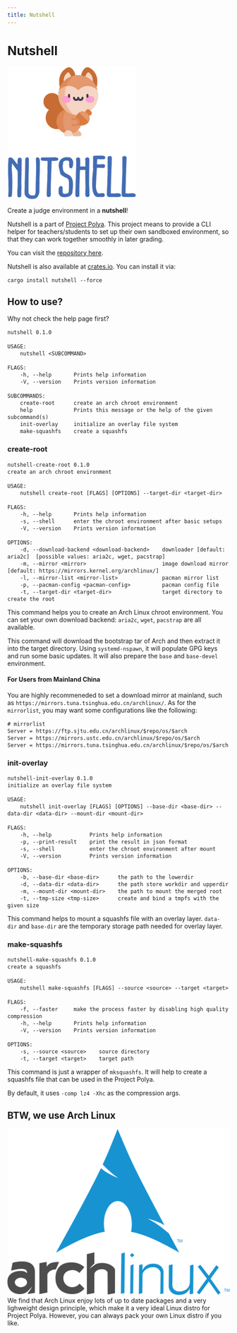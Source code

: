 ```yaml
---
title: Nutshell
---
```

# Nutshell

![nutshell](https://raw.githubusercontent.com/project-polya/nutshell/master/logo.png)

Create a judge environment in a **nutshell**! 

Nutshell is a part of [Project Polya](https://github.com/project-polya). This project means to provide a
CLI helper for teachers/students to set up their own sandboxed environment, so that they can work together
smoothly in later grading.

You can visit the [repository here](https://github.com/project-polya/nutshell).

Nutshell is also available at [crates.io](https://crates.io/crates/nutshell). You can install it via:


```text
cargo install nutshell --force
```

## How to use?
Why not check the help page first?
```text
nutshell 0.1.0

USAGE:
    nutshell <SUBCOMMAND>

FLAGS:
    -h, --help       Prints help information
    -V, --version    Prints version information

SUBCOMMANDS:
    create-root      create an arch chroot environment
    help             Prints this message or the help of the given subcommand(s)
    init-overlay     initialize an overlay file system
    make-squashfs    create a squashfs
```

### create-root
```text
nutshell-create-root 0.1.0
create an arch chroot environment

USAGE:
    nutshell create-root [FLAGS] [OPTIONS] --target-dir <target-dir>

FLAGS:
    -h, --help       Prints help information
    -s, --shell      enter the chroot environment after basic setups
    -V, --version    Prints version information

OPTIONS:
    -d, --download-backend <download-backend>    downloader [default: aria2c]  [possible values: aria2c, wget, pacstrap]
    -m, --mirror <mirror>                        image download mirror [default: https://mirrors.kernel.org/archlinux/]
    -l, --mirror-list <mirror-list>              pacman mirror list
    -p, --pacman-config <pacman-config>          pacman config file
    -t, --target-dir <target-dir>                target directory to create the root              
```
This command helps you to create an Arch Linux chroot environment. You can set your own download backend:
`aria2c`, `wget`, `pacstrap` are all available.

This command will download the bootstrap tar of Arch and then extract it into the target directory. Using `systemd-nspawn`,
it will populate GPG keys and run some basic updates. It will also prepare the `base` and `base-devel` environment.

#### For Users from Mainland China
You are highly recommeneded to set a download mirror at mainland, such as `https://mirrors.tuna.tsinghua.edu.cn/archlinux/`.
As for the `mirrorlist`, you may want some configurations like the following:
```text
# mirrorlist
Server = https://ftp.sjtu.edu.cn/archlinux/$repo/os/$arch
Server = https://mirrors.ustc.edu.cn/archlinux/$repo/os/$arch
Server = https://mirrors.tuna.tsinghua.edu.cn/archlinux/$repo/os/$arch
```

### init-overlay
```text
nutshell-init-overlay 0.1.0
initialize an overlay file system

USAGE:
    nutshell init-overlay [FLAGS] [OPTIONS] --base-dir <base-dir> --data-dir <data-dir> --mount-dir <mount-dir>

FLAGS:
    -h, --help            Prints help information
    -p, --print-result    print the result in json format
    -s, --shell           enter the chroot environment after mount
    -V, --version         Prints version information

OPTIONS:
    -b, --base-dir <base-dir>      the path to the lowerdir
    -d, --data-dir <data-dir>      the path store workdir and upperdir
    -m, --mount-dir <mount-dir>    the path to mount the merged root
    -t, --tmp-size <tmp-size>      create and bind a tmpfs with the given size
``` 
This command helps to mount a squashfs file with an overlay layer. `data-dir` and `base-dir` are the temporary storage path needed for overlay layer.

### make-squashfs
```text
nutshell-make-squashfs 0.1.0
create a squashfs

USAGE:
    nutshell make-squashfs [FLAGS] --source <source> --target <target>

FLAGS:
    -f, --faster     make the process faster by disabling high quality compression
    -h, --help       Prints help information
    -V, --version    Prints version information

OPTIONS:
    -s, --source <source>    source directory
    -t, --target <target>    target path
```
This command is just a wrapper of `mksquashfs`. It will help to create a squashfs file that can be used
in the Project Polya. 

By default, it uses `-comp lz4 -Xhc` as the compression args. 

## BTW, we use Arch Linux
![arch logo](https://raw.githubusercontent.com/project-polya/nutshell/master/arch.png)
We find that Arch Linux enjoy lots of up to date packages and a very lighweight design principle,
which make it a very ideal Linux distro for Project Polya.
However, you can always pack your own Linux distro if you like.
